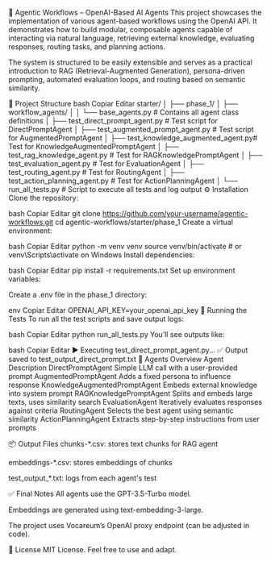 🧠 Agentic Workflows – OpenAI-Based AI Agents
This project showcases the implementation of various agent-based workflows using the OpenAI API. It demonstrates how to build modular, composable agents capable of interacting via natural language, retrieving external knowledge, evaluating responses, routing tasks, and planning actions.

The system is structured to be easily extensible and serves as a practical introduction to RAG (Retrieval-Augmented Generation), persona-driven prompting, automated evaluation loops, and routing based on semantic similarity.

📁 Project Structure
bash
Copiar
Editar
starter/
│
├── phase_1/
│   ├── workflow_agents/
│   │   └── base_agents.py               # Contains all agent class definitions
│   ├── test_direct_prompt_agent.py      # Test script for DirectPromptAgent
│   ├── test_augmented_prompt_agent.py   # Test script for AugmentedPromptAgent
│   ├── test_knowledge_augmented_agent.py# Test for KnowledgeAugmentedPromptAgent
│   ├── test_rag_knowledge_agent.py      # Test for RAGKnowledgePromptAgent
│   ├── test_evaluation_agent.py         # Test for EvaluationAgent
│   ├── test_routing_agent.py            # Test for RoutingAgent
│   ├── test_action_planning_agent.py    # Test for ActionPlanningAgent
│   └── run_all_tests.py                 # Script to execute all tests and log output
⚙️ Installation
Clone the repository:

bash
Copiar
Editar
git clone https://github.com/your-username/agentic-workflows.git
cd agentic-workflows/starter/phase_1
Create a virtual environment:

bash
Copiar
Editar
python -m venv venv
source venv/bin/activate  # or venv\Scripts\activate on Windows
Install dependencies:

bash
Copiar
Editar
pip install -r requirements.txt
Set up environment variables:

Create a .env file in the phase_1 directory:

env
Copiar
Editar
OPENAI_API_KEY=your_openai_api_key
🧪 Running the Tests
To run all the test scripts and save output logs:

bash
Copiar
Editar
python run_all_tests.py
You’ll see outputs like:

bash
Copiar
Editar
▶️ Executing test_direct_prompt_agent.py...
✅ Output saved to test_output_direct_prompt.txt
🧠 Agents Overview
Agent	Description
DirectPromptAgent	Simple LLM call with a user-provided prompt
AugmentedPromptAgent	Adds a fixed persona to influence response
KnowledgeAugmentedPromptAgent	Embeds external knowledge into system prompt
RAGKnowledgePromptAgent	Splits and embeds large texts, uses similarity search
EvaluationAgent	Iteratively evaluates responses against criteria
RoutingAgent	Selects the best agent using semantic similarity
ActionPlanningAgent	Extracts step-by-step instructions from user prompts

📦 Output Files
chunks-*.csv: stores text chunks for RAG agent

embeddings-*.csv: stores embeddings of chunks

test_output_*.txt: logs from each agent's test

✅ Final Notes
All agents use the GPT-3.5-Turbo model.

Embeddings are generated using text-embedding-3-large.

The project uses Vocareum’s OpenAI proxy endpoint (can be adjusted in code).

📜 License
MIT License. Feel free to use and adapt.

